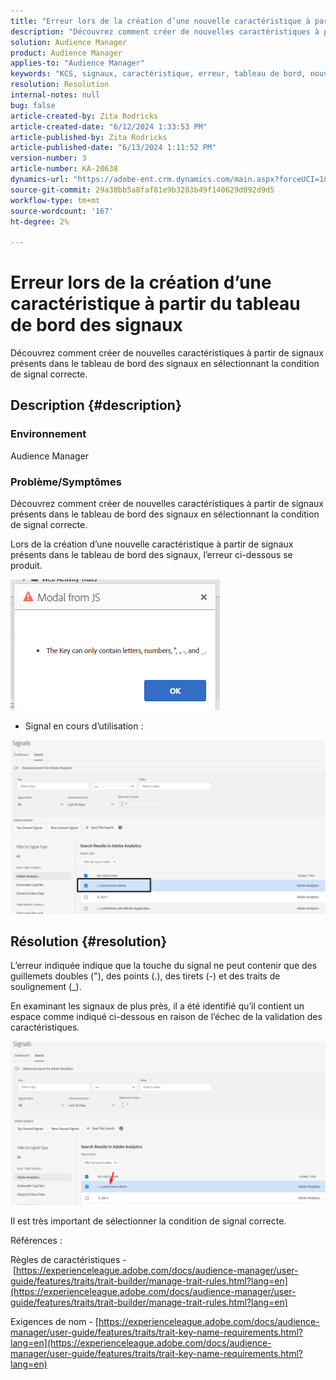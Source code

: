 ```yaml
---
title: "Erreur lors de la création d’une nouvelle caractéristique à partir du tableau de bord des signaux"
description: "Découvrez comment créer de nouvelles caractéristiques à partir de signaux présents dans le tableau de bord des signaux en sélectionnant la condition de signal correcte."
solution: Audience Manager
product: Audience Manager
applies-to: "Audience Manager"
keywords: "KCS, signaux, caractéristique, erreur, tableau de bord, nouveau, créer, créer, créer, créer"
resolution: Resolution
internal-notes: null
bug: false
article-created-by: Zita Rodricks
article-created-date: "6/12/2024 1:33:53 PM"
article-published-by: Zita Rodricks
article-published-date: "6/13/2024 1:11:52 PM"
version-number: 3
article-number: KA-20638
dynamics-url: "https://adobe-ent.crm.dynamics.com/main.aspx?forceUCI=1&pagetype=entityrecord&etn=knowledgearticle&id=dd41a667-c028-ef11-840b-000d3a372703"
source-git-commit: 29a38bb5a8faf81e9b3283b49f140629d092d9d5
workflow-type: tm+mt
source-wordcount: '167'
ht-degree: 2%

---
```


# Erreur lors de la création d’une caractéristique à partir du tableau de bord des signaux


Découvrez comment créer de nouvelles caractéristiques à partir de signaux présents dans le tableau de bord des signaux en sélectionnant la condition de signal correcte.

## Description {#description}


### Environnement

Audience Manager

### Problème/Symptômes

Découvrez comment créer de nouvelles caractéristiques à partir de signaux présents dans le tableau de bord des signaux en sélectionnant la condition de signal correcte.



Lors de la création d’une nouvelle caractéristique à partir de signaux présents dans le tableau de bord des signaux, l’erreur ci-dessous se produit.

![](assets/___e141a667-c028-ef11-840b-000d3a372703___.png)



- Signal en cours d’utilisation :


![](assets/___e341a667-c028-ef11-840b-000d3a372703___.png)


## Résolution {#resolution}


L’erreur indiquée indique que la touche du signal ne peut contenir que des guillemets doubles (&quot;), des points (.), des tirets (-) et des traits de soulignement (_).

En examinant les signaux de plus près, il a été identifié qu’il contient un espace comme indiqué ci-dessous en raison de l’échec de la validation des caractéristiques.



![](assets/d04f0008-f63a-ed11-9db1-0022480868ff.png)

Il est très important de sélectionner la condition de signal correcte.

Références :

Règles de caractéristiques - [https://experienceleague.adobe.com/docs/audience-manager/user-guide/features/traits/trait-builder/manage-trait-rules.html?lang=en](https://experienceleague.adobe.com/docs/audience-manager/user-guide/features/traits/trait-builder/manage-trait-rules.html?lang=en)

Exigences de nom - [https://experienceleague.adobe.com/docs/audience-manager/user-guide/features/traits/trait-key-name-requirements.html?lang=en](https://experienceleague.adobe.com/docs/audience-manager/user-guide/features/traits/trait-key-name-requirements.html?lang=en)

